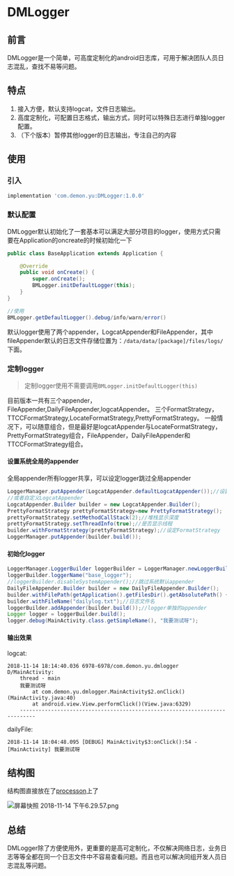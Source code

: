 # DMLogger
## 前言

DMLogger是一个简单，可高度定制化的android日志库，可用于解决团队人员日志混乱，查找不易等问题。

## 特点
1. 接入方便，默认支持logcat，文件日志输出。
2. 高度定制化，可配置日志格式，输出方式，同时可以特殊日志进行单独logger配置。
3. （下个版本）暂停其他logger的日志输出，专注自己的内容

## 使用

### 引入
```groovy
implementation 'com.demon.yu:DMLogger:1.0.0'
```
### 默认配置

DMLogger默认初始化了一套基本可以满足大部分项目的logger，使用方式只需要在Application的oncreate的时候初始化一下
```java
public class BaseApplication extends Application {

    @Override
    public void onCreate() {
        super.onCreate();
        BMLogger.initDefaultLogger(this);
    }
}

//使用
BMLogger.getDefaultLogger().debug/info/warn/error()
```
默认logger使用了两个appender，LogcatAppender和FileAppender，其中fileAppender默认的日志文件存储位置为：``/data/data/[package]/files/logs/``下面。

### 定制logger

> 定制logger使用不需要调用``BMLogger.initDefaultLogger(this)``

目前版本一共有三个appender，FileAppender,DailyFileAppender,logcatAppender。
三个FormatStrategy，TTCCFormatStrategy,LocateFormatStrategy,PrettyFormatStrategy。
一般情况下，可以随意组合，但是最好是logcatAppender与LocateFormatStrategy，PrettyFormatStrategy组合，FileAppender，DailyFileAppender和TTCCFormatStrategy组合。

#### 设置系统全局的appender
全局appender所有logger共享，可以设定logger跳过全局appender

```java
LoggerManager.putAppender(LogcatAppender.defaultLogcatAppender());//设置locate默认appender
//或者自定义LogcatAppender
LogcatAppender.Builder builder = new LogcatAppender.Builder();
PrettyFormatStrategy prettyFormatStrategy=new PrettyFormatStrategy();
prettyFormatStrategy.setMethodCallStack(2);//堆栈显示深度
prettyFormatStrategy.setThreadInfo(true);//是否显示线程
builder.withFormatStrategy(prettyFormatStrategy);//设定FormatStrategy
LoggerManager.putAppender(builder.build());
```


#### 初始化logger

```java
LoggerManager.LoggerBuilder loggerBuilder = LoggerManager.newLoggerBuilder();
loggerBuilder.loggerName("base_logger");
//loggerBuilder.disableSystemAppender();//跳过系统默认appender
DailyFileAppender.Builder builder = new DailyFileAppender.Builder();
builder.withFilePath(getApplication().getFilesDir().getAbsolutePath() + "/logs");//路径
builder.withFileName("dailylog.txt");//日志文件名
loggerBuilder.addAppender(builder.build());//logger单独的appender
Logger logger = loggerBuilder.build();
logger.debug(MainActivity.class.getSimpleName(), "我要测试呀");
```

#### 输出效果

logcat:
```
2018-11-14 18:14:40.036 6978-6978/com.demon.yu.dmlogger D/MainActivity:
    thread - main
    我要测试呀
        at com.demon.yu.dmlogger.MainActivity$2.onClick()(MainActivity.java:40)
        at android.view.View.performClick()(View.java:6329)
    ---------------------------------------------------------------------------

```
dailyFile:
```
2018-11-14 18:04:48.095 [DEBUG] MainActivity$3:onClick():54 - [MainActivity] 我要测试呀
```

## 结构图
结构图直接放在了[processon](https://www.processon.com/view/link/5bd81b82e4b0049901c8ed8e)上了

![屏幕快照 2018-11-14 下午6.29.57.png](https://i.loli.net/2018/11/14/5bebf930090b5.png)


## 总结

DMLogger除了方便使用外，更重要的是高可定制化，不仅解决网络日志，业务日志等等全都在同一个日志文件中不容易查看问题。而且也可以解决同组开发人员日志混乱等问题。



